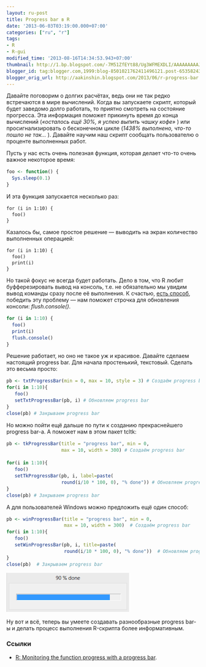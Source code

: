 ```yaml
---
layout: ru-post
title: Progress bar в R
date: '2013-06-03T03:19:00.000+07:00'
categories: ["ru", "r"]
tags:
- R
- R-gui
modified_time: '2013-08-16T14:34:53.943+07:00'
thumbnail: http://1.bp.blogspot.com/-7M51ZfEYt88/Ug3WFMEXDLI/AAAAAAAAAJs/gJ9BftS5N84/s72-c/progress-bar.png
blogger_id: tag:blogger.com,1999:blog-8501021762411496121.post-6535824362438311677
blogger_orig_url: http://aakinshin.blogspot.com/2013/06/r-progress-bar.html
---
```


Давайте поговорим о долгих расчётах, ведь они не так редко встречаются в мире вычислений. Когда вы запускаете скрипт, который будет заведомо долго работать, то приятно смотреть на состояние прогресса. Эта информация поможет прикинуть время до конца вычислений (*&laquo;осталось ещё 30%, я успею выпить чашку кофе&raquo;*
) или просигнализировать о бесконечном цикле (<i>*1438% выполнено, что-то пошло не так...*</i>
). Давайте научим наш скрипт сообщать пользователю о проценте выполненных работ.<!--more-->

Пусть у нас есть очень полезная функция, которая делает что-то очень важное некоторое время:

``` r
foo <- function() {
  Sys.sleep(0.1)
}
```

И эта функция запускается несколько раз:

```
for (i in 1:10) {
  foo()
}
```

Казалось бы, самое простое решение — выводить на экран количество выполненных операцией:

```
for (i in 1:10) {
  foo()
  print(i)
}
```

Но такой фокус не всегда будет работать. Дело в том, что R любит буфферезировать вывод на консоль, т.е. не обязательно мы увидим вывод команды сразу после её выполнения. К счастью, [есть способ](http://cran.r-project.org/bin/windows/rw-FAQ.html#The-output-to-the-console-seems-to-be-delayed), победить эту проблему — нам поможет строчка для обновления консоли: *flush.console()*.

``` r
for (i in 1:10) {
  foo()
  print(i)
  flush.console()
}
```

Решение работает, но оно не такое уж и красивое. Давайте сделаем настоящий progress bar. Для начала простенький, текстовый. Сделать это весьма просто:

``` r
pb <- txtProgressBar(min = 0, max = 10, style = 3) # Создаём progress bar
for(i in 1:10){
   foo()
   setTxtProgressBar(pb, i) # Обновляем progress bar
}
close(pb) # Закрываем progress bar
```

Но можно пойти ещё дальше по пути к созданию прекраснейшего progress bar-а. А поможет нам в этом пакет tcltk:

``` r
pb <- tkProgressBar(title = "progress bar", min = 0,
                    max = 10, width = 300) # Создаём progress bar
 
for(i in 1:10){
   foo()
   setTkProgressBar(pb, i, label=paste(
                    round(i/10 * 100, 0), "% done")) # Обновляем progress bar
}
close(pb) # Закрываем progress bar
```

А для пользователей Windows можно предложить ещё один способ:

``` r
pb <- winProgressBar(title = "progress bar", min = 0,
                     max = 10, width = 300)  # Создаём progress bar
for(i in 1:10){
   foo()
   setWinProgressBar(pb, i, title=paste( 
                     round(i/10 * 100, 0), "% done"))  # Обновляем progress bar
}
close(pb)  # Закрываем progress bar
```

<p class="center">
  <img src="/img/posts/r/progress-bar/screen.png" />
</p>

Ну вот и всё, теперь вы умеете создавать разнообразные progress bar-ы и делать процесс выполнения R-скрипта более информативным.

### Ссылки

* [R: Monitoring the function progress with a progress bar](http://ryouready.wordpress.com/2009/03/16/r-monitor-function-progress-with-a-progress-bar/).